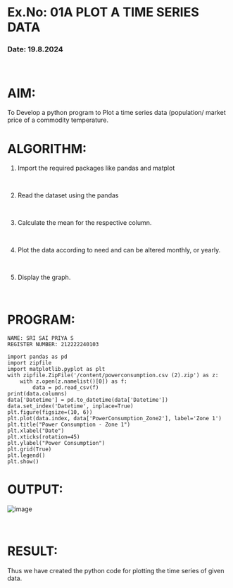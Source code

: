 # Ex.No: 01A PLOT A TIME SERIES DATA
###  Date: 19.8.2024
<BR>

# AIM:
To Develop a python program to Plot a time series data (population/ market price of a commodity temperature.
<BR>

# ALGORITHM:
1. Import the required packages like pandas and matplot
<BR>

2. Read the dataset using the pandas
<BR>

3. Calculate the mean for the respective column.
<BR>

4. Plot the data according to need and can be altered monthly, or yearly.
<BR>

5. Display the graph.
<BR>
   
# PROGRAM:
```
NAME: SRI SAI PRIYA S
REGISTER NUMBER: 212222240103
```
```
import pandas as pd
import zipfile
import matplotlib.pyplot as plt
with zipfile.ZipFile('/content/powerconsumption.csv (2).zip') as z:
    with z.open(z.namelist()[0]) as f:
        data = pd.read_csv(f)
print(data.columns)
data['Datetime'] = pd.to_datetime(data['Datetime'])
data.set_index('Datetime', inplace=True)
plt.figure(figsize=(10, 6))
plt.plot(data.index, data['PowerConsumption_Zone2'], label='Zone 1')
plt.title("Power Consumption - Zone 1")
plt.xlabel("Date")
plt.xticks(rotation=45)
plt.ylabel("Power Consumption")
plt.grid(True)
plt.legend()
plt.show()
```

# OUTPUT:
![image](https://github.com/user-attachments/assets/5d426f53-0096-4cc9-8687-b46cb4bf737b)

<BR>

# RESULT:
Thus we have created the python code for plotting the time series of given data.
